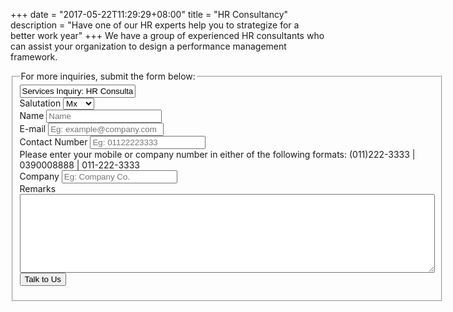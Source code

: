 +++
date = "2017-05-22T11:29:29+08:00"
title = "HR Consultancy"
description = "Have one of our HR experts help you to strategize for a better work year"
+++
We have a group of experienced HR consultants who can assist your organization to design a performance management framework.

<fieldset>
  <legend>For more inquiries, submit the form below:</legend>
  <form action="https://formspree.io/beatricebockjs@gmail.com" method="post">
    <div class="invisible"><input type="text" name="Submission type" value="Services Inquiry: HR Consultancy"></div> <!-- Hidden inout for form data  -->
  <div class="form-item">
    <label>Salutation</label>
    <select class="small" name="(SERVICES-HR) Salutation">
      <option value="Mx">Mx</option>
      <option value="Miss">Miss</option>
      <option value="Mrs">Mrs</option>
      <option value="Mr">Mr</option>
    </select>
  </div>
  <div class="form-item">
    <label>Name</label>
    <input type="text" name="(SERVICES-HR) Name" placeholder="Name" required/>
  </div>
  <div class="form-item">
    <label>E-mail<span class="req"></span></label>
    <input type="email" name="(SERVICES-HR) Email" placeholder="Eg: example@company.com" required/>
  </div>
  <div class="form-item">
    <label>Contact Number</label>
    <input type="tel" name="(SERVICES-HR) Number" placeholder="Eg: 01122223333" pattern="^(1?)(-| ?)(\()?([0-9]{3})(\)|-| |\)-|\) )?([0-9]{3})(-| )?([0-9]{4}|[0-9]{4})$">
    <div class="desc">Please enter your mobile or company number in either of the following formats: (011)222-3333 | 0390008888 | 011-222-3333 </div>
  </div>
  <div class="form-item">
    <label>Company</label>
    <input type="text" name="(SERVICES-HR) Company" placeholder="Eg: Company Co." required/>
  </div>
  <div class="form-item">
    <label>Remarks</label>
    <textarea name="(SERVICES-HR)" rows="8" cols="80"></textarea>
  </div>
  <input type="submit" value="Talk to Us" class="button primary width-100">
  </form>
</fieldset>
